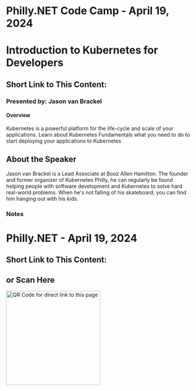 # Philly.NET Code Camp - April 19, 2024

# Introduction to Kubernetes for Developers

## Short Link to This Content: 

### Presented by: Jason van Brackel

#### Overview
Kubernetes is a powerful platform for the life-cycle and scale of your applications.  Learn about Kubernetes Fundamentals what you need to do to start deploying your applications to Kubernetes

## About the Speaker

Jason van Brackel is a Lead Associate at Booz Allen Hamilton. The founder and former organizer of Kubernetes Philly, he can regularly be found helping people with software development and Kubernetes to solve hard real-world problems. When he's not falling of his skateboard, you can find him hanging out with his kids.

### Notes

# Philly.NET - April 19, 2024

## Short Link to This Content:

## or Scan Here
<img src="images/pcc240419.png" alt="QR Code for direct link to this page" width="256"/>
